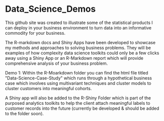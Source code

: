 # Data_Science_Demos

This github site was created to illustrate some of the statistical products I can deploy in your business environment to turn data into an informative commodity for your business.  

The R-markdown docs and Shiny Apps have been developed to showcase my methods and approaches to solving business problems. They will be examples of how complexity data science toolkits could only be a few clicks away using a Shiny App or an R-Markdown report which will provide comprehensive analysis of your business problem.

Demo 1: Within the R-Moarkdown folder you can find the html file titled "Data-Science-Case-Study" which runs through a hypothetical business case which involves using multivariant techniques and cluster models to cluster customers into meaningful cohorts. 

A Shiny app will also be added to the R-Shiny Folder which is part of the purposed analytics toolkits to help the client attach meaningful labels to customer records into the future (currently be developed & should be added to the folder soon).    


